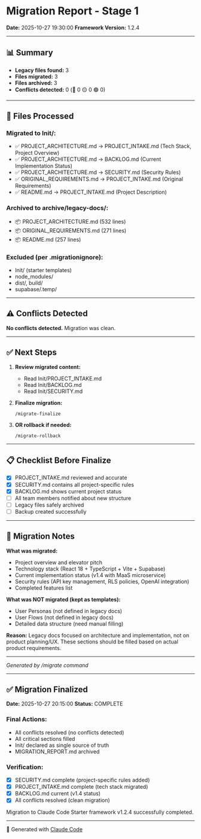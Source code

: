 # Migration Report - Stage 1

**Date:** 2025-10-27 19:30:00
**Framework Version:** 1.2.4

---

## 📊 Summary

- **Legacy files found:** 3
- **Files migrated:** 3
- **Files archived:** 3
- **Conflicts detected:** 0 (🔴 0 🟡 0 🟢 0)

---

## 📂 Files Processed

### Migrated to Init/:
- ✅ PROJECT_ARCHITECTURE.md → PROJECT_INTAKE.md (Tech Stack, Project Overview)
- ✅ PROJECT_ARCHITECTURE.md → BACKLOG.md (Current Implementation Status)
- ✅ PROJECT_ARCHITECTURE.md → SECURITY.md (Security Rules)
- ✅ ORIGINAL_REQUIREMENTS.md → PROJECT_INTAKE.md (Original Requirements)
- ✅ README.md → PROJECT_INTAKE.md (Project Description)

### Archived to archive/legacy-docs/:
- 📦 PROJECT_ARCHITECTURE.md (532 lines)
- 📦 ORIGINAL_REQUIREMENTS.md (271 lines)
- 📦 README.md (257 lines)

### Excluded (per .migrationignore):
- Init/ (starter templates)
- node_modules/
- dist/, build/
- supabase/.temp/

---

## ⚠️ Conflicts Detected

**No conflicts detected.** Migration was clean.

---

## ✅ Next Steps

1. **Review migrated content:**
   - Read Init/PROJECT_INTAKE.md
   - Read Init/BACKLOG.md
   - Read Init/SECURITY.md

2. **Finalize migration:**
   ```
   /migrate-finalize
   ```

3. **OR rollback if needed:**
   ```
   /migrate-rollback
   ```

---

## 📋 Checklist Before Finalize

- [x] PROJECT_INTAKE.md reviewed and accurate
- [x] SECURITY.md contains all project-specific rules
- [x] BACKLOG.md shows current project status
- [ ] All team members notified about new structure
- [ ] Legacy files safely archived
- [ ] Backup created successfully

---

## 📝 Migration Notes

**What was migrated:**
- Project overview and elevator pitch
- Technology stack (React 18 + TypeScript + Vite + Supabase)
- Current implementation status (v1.4 with MaaS microservice)
- Security rules (API key management, RLS policies, OpenAI integration)
- Completed features list

**What was NOT migrated (kept as templates):**
- User Personas (not defined in legacy docs)
- User Flows (not defined in legacy docs)
- Detailed data structure (need manual filling)

**Reason:** Legacy docs focused on architecture and implementation, not on product planning/UX. These sections should be filled based on actual product requirements.

---

*Generated by /migrate command*

---

## ✅ Migration Finalized

**Date:** 2025-10-27 20:15:00
**Status:** COMPLETE

### Final Actions:
- All conflicts resolved (no conflicts detected)
- All critical sections filled
- Init/ declared as single source of truth
- MIGRATION_REPORT.md archived

### Verification:
- [x] SECURITY.md complete (project-specific rules added)
- [x] PROJECT_INTAKE.md complete (tech stack migrated)
- [x] BACKLOG.md current (v1.4 status)
- [x] All conflicts resolved (clean migration)

Migration to Claude Code Starter framework v1.2.4 successfully completed.

---

🤖 Generated with [Claude Code](https://claude.com/claude-code)

